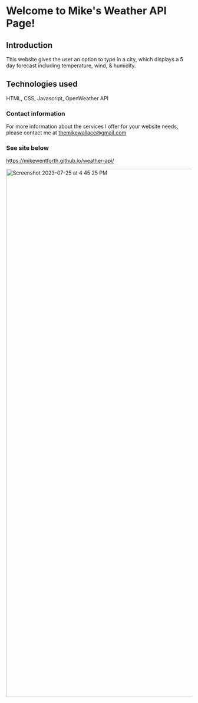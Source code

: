 # Welcome to Mike's Weather API Page! #

## Introduction ##

This website gives the user an option to type in a city, which displays a 5 day forecast including temperature, wind, & humidity.  

## Technologies used ##

HTML, CSS, Javascript, OpenWeather API

### Contact information ###

For more information about the services I offer for your website needs, please contact me at themikewallace@gmail.com


### See site below ###

https://mikewentforth.github.io/weather-api/

<img width="1433" alt="Screenshot 2023-07-25 at 4 45 25 PM" src="https://github.com/MikeWentForth/weather-api/assets/132107748/d1c28259-24e3-46d6-9380-a2b28c595841">
